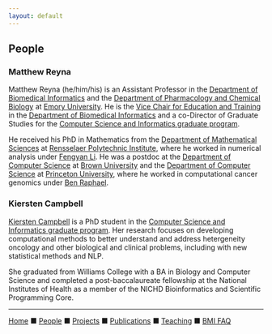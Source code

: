 ```yaml
---
layout: default
---
```


## People

### Matthew Reyna

Matthew Reyna (he/him/his) is an Assistant Professor in the [Department of Biomedical Informatics](https://med.emory.edu/departments/biomedical-informatics/) and the [Department of Pharmacology and Chemical Biology](https://med.emory.edu/departments/pharmacology-chemical-biology/) at [Emory University](https://www.emory.edu). He is the [Vice Chair for Education and Training](https://med.emory.edu/departments/biomedical-informatics/about/faculty-lab.html) in the [Department of Biomedical Informatics](https://med.emory.edu/departments/biomedical-informatics/) and a co-Director of Graduate Studies for the [Computer Science and Informatics graduate program](https://computerscience.emory.edu/graduate-phd/index.html).

He received his PhD in Mathematics from the [Department of Mathematical Sciences](https://science.rpi.edu/mathematical-sciences) at [Rensselaer Polytechnic Institute](https://www.rpi.edu/), where he worked in numerical analysis under [Fengyan Li](http://homepages.rpi.edu/~lif/). He was a postdoc at the [Department of Computer Science](http://cs.brown.edu/) at [Brown University](https://www.brown.edu/) and the [Department of Computer Science](https://www.cs.princeton.edu/) at [Princeton University](https://www.princeton.edu/), where he worked in computational cancer genomics under [Ben Raphael](https://compbio.cs.brown.edu/).

### Kiersten Campbell

[Kiersten Campbell](https://kcampbell824.github.io/) is a PhD student in the [Computer Science and Informatics graduate program](https://computerscience.emory.edu/graduate-phd/index.html). Her research focuses on developing computational methods to better understand and address hetergeneity oncology and other biological and clinical problems, including with new statistical methods and NLP.

She graduated from Williams College with a BA in Biology and Computer Science and completed a post-baccalaureate fellowship at the National Institutes of Health as a member of the NICHD Bioinformatics and Scientific Programming Core.

---

[Home](../) &#9632; [People](../people) &#9632; [Projects](../projects) &#9632; [Publications](../publications) &#9632; [Teaching](../teaching) &#9632; [BMI FAQ](../bmi_faq)

